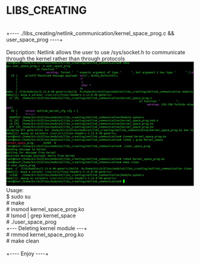 # LIBS_CREATING
<br>
+---- ./libs_creating/netlink_communication/kernel_space_prog.c && user_space_prog ----+<br><br>
Description: Netlink allows the user to use /sys/socket.h to communicate through the kernel rather than through protocols<br>
<img src="netlink.jpg"></img><br>
Usage:<br>
$ sudo su<br>
# make<br>
# insmod kernel_space_prog.ko<br>
# lsmod | grep kernel_space<br>
# ./user_space_prog<br>
+--- Deleting kernel module ---+<br>
# rmmod kernel_space_prog.ko<br>
# make clean<br>
<br>
+---- Enjoy ----+

